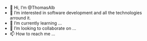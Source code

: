 - 👋 Hi, I’m @ThomasAlb
- 👀 I’m interested in software development and all the technologies arround it.
- 🌱 I’m currently learning ...
- 💞️ I’m looking to collaborate on ...
- 📫 How to reach me ...

<!---
ThomasAlb/ThomasAlb is a ✨ special ✨ repository because its `README.md` (this file) appears on your GitHub profile.
You can click the Preview link to take a look at your changes.
--->
